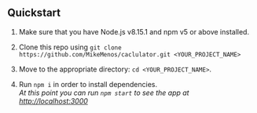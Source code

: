 ## Quickstart

1. Make sure that you have Node.js v8.15.1 and npm v5 or above installed.

2. Clone this repo using ```git clone https://github.com/MikeMenos/caclulator.git <YOUR_PROJECT_NAME>```

3. Move to the appropriate directory: ```cd <YOUR_PROJECT_NAME>```.

4. Run `npm i`  in order to install dependencies. <br>
*At this point you can run `npm start` to see the app at [http://localhost:3000](http://localhost:3000)*
